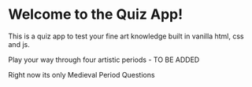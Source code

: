 # Welcome to the Quiz App!

This is a quiz app to test your fine art knowledge built in vanilla html, css and js.

Play your way through four artistic periods - TO BE ADDED

Right now its only Medieval Period Questions
